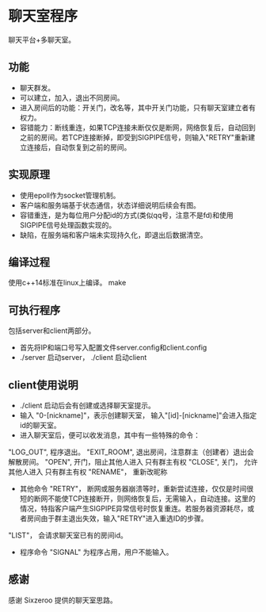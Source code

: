
# 聊天室程序

聊天平台+多聊天室。

## 功能

* 聊天群发。
* 可以建立，加入，退出不同房间。
* 进入房间后的功能：开关门，改名等，其中开关门功能，只有聊天室建立者有权力。
* 容错能力：断线重连，如果TCP连接未断仅仅是断网，网络恢复后，自动回到之前的房间。若TCP连接断掉，即受到SIGPIPE信号，则输入"RETRY"重新建立连接后，自动恢复到之前的房间。

## 实现原理

* 使用epoll作为socket管理机制。
* 客户端和服务端基于状态通信，状态详细说明后续会有图。
* 容错重连，是为每位用户分配id的方式(类似qq号，注意不是fd)和使用SIGPIPE信号处理函数实现的。
* 缺陷，在服务端和客户端未实现持久化，即退出后数据清空。

## 编译过程
使用c++14标准在linux上编译。
make

## 可执行程序
包括server和client两部分。
* 首先将IP和端口号写入配置文件server.config和client.config
* ./server 启动server， ./client 启动client

## client使用说明
* ./client 启动后会有创建或选择聊天室提示。
* 输入 "0-[nickname]"，表示创建聊天室， 输入"[id]-[nickname]"会进入指定id的聊天室。
* 进入聊天室后，便可以收发消息，其中有一些特殊的命令：

"LOG_OUT", 程序退出。
"EXIT_ROOM", 退出房间，注意群主（创建者）退出会解散房间。
"OPEN", 开门，阻止其他人进入 只有群主有权
"CLOSE", 关门， 允许其他人进入 只有群主有权
"RENAME"， 重新改昵称

* 其他命令
"RETRY"， 断网或服务器崩溃等时，重新尝试连接，仅仅是时间很短的断网不能使TCP连接断开，则网络恢复后，无需输入，自动连接。这里的情况，特指客户端产生SIGPIPE异常信号时恢复重连。若服务器资源耗尽，或者房间由于群主退出失效，输入"RETRY"进入重选ID的步骤。

"LIST"， 会请求聊天室已有的房间id。

* 程序命令
"SIGNAL" 为程序占用，用户不能输入。

## 感谢

感谢 Sixzeroo 提供的聊天室思路。
